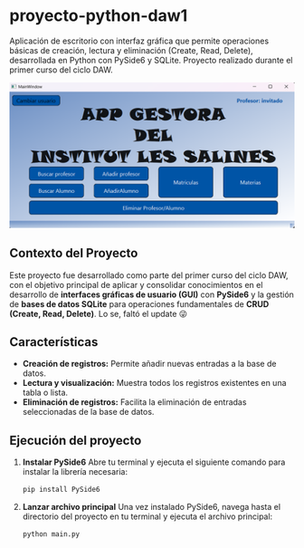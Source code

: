 # proyecto-python-daw1
Aplicación de escritorio con interfaz gráfica que permite operaciones básicas de creación, lectura y eliminación (Create, Read, Delete), desarrollada en Python con PySide6 y SQLite. Proyecto realizado durante el primer curso del ciclo DAW.

![Captura de pantalla](./img/image.png)

## Contexto del Proyecto
Este proyecto fue desarrollado como parte del primer curso del ciclo DAW, con el objetivo principal de aplicar y consolidar conocimientos en el desarrollo de **interfaces gráficas de usuario (GUI)** con **PySide6** y la gestión de **bases de datos SQLite** para operaciones fundamentales de **CRUD (Create, Read, Delete)**. Lo se, faltó el update 😜

## Características

* **Creación de registros:** Permite añadir nuevas entradas a la base de datos.
* **Lectura y visualización:** Muestra todos los registros existentes en una tabla o lista.
* **Eliminación de registros:** Facilita la eliminación de entradas seleccionadas de la base de datos.

## Ejecución del proyecto

1.  **Instalar PySide6**
    Abre tu terminal y ejecuta el siguiente comando para instalar la librería necesaria:

    ```bash
    pip install PySide6
    ```

2.  **Lanzar archivo principal**
    Una vez instalado PySide6, navega hasta el directorio del proyecto en tu terminal y ejecuta el archivo principal:

    ```bash
    python main.py
    ```
